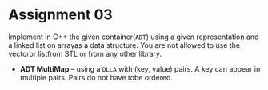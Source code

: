 # Assignment 03
Implement  in  C++  the  given container(`ADT`)  using  a  given  representation  and  a linked  list on arrayas a data structure. You are not allowed to use the vectoror listfrom STL or from any other library.
- **ADT  MultiMap** – using  a  `DLLA` with  (key,  value)  pairs.  A  key  can  appear  in  multiple  pairs. Pairs do not have tobe ordered.
